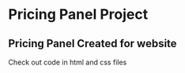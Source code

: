 
# Pricing Panel Project

## Pricing Panel Created for website

Check out code in html and css files

